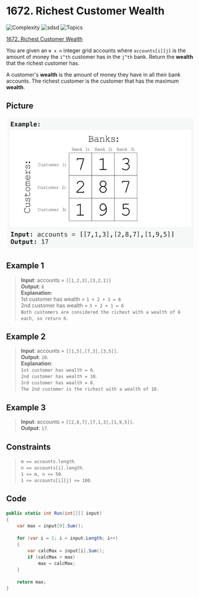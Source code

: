 # 1672. Richest Customer Wealth

![Complexity](https://img.shields.io/badge/easy-green)
![sdsd](https://img.shields.io/badge/array-blue)
![Topics](https://img.shields.io/badge/matrix-blue)

[1672. Richest Customer Wealth](https://leetcode.com/problems/richest-customer-wealth/description/)

You are given an `m x n` integer grid accounts where `accounts[i][j]` is the amount of money the `i^th`  customer has in
the `j^th` bank.
Return the **wealth** that the richest customer has.

A customer's **wealth** is the amount of money they have in all their bank accounts. The richest customer is the
customer that has the maximum **wealth**.

## Picture

![1672_Richest_Customer_Wealth](Resources/_1672_Richest_Customer_Wealth.png)

## Example 1

> **Input**: accounts = `[[1,2,3],[3,2,1]]`  
> **Output**: `6`   
> **Explanation**:  
> 1st customer has wealth = `1 + 2 + 3 = 6`  
> 2nd customer has wealth = `3 + 2 + 1 = 6`   
> `Both customers are considered the richest with a wealth of 6 each, so return 6.`

## Example 2

> **Input**: accounts = `[[1,5],[7,3],[3,5]]`.   
> **Output**: `10`.  
> **Explanation**:  
> `1st customer has wealth = 6`.  
> `2nd customer has wealth = 10`.  
> `3rd customer has wealth = 8`.  
> `The 2nd customer is the richest with a wealth of 10.`

## Example 3

> **Input**: accounts = `[[2,8,7],[7,1,3],[1,9,5]]`.  
> **Output**: `17`.

## Constraints

> `m == accounts.length`.  
> `n == accounts[i].length`.  
> `1 <= m, n <= 50`.  
> `1 <= accounts[i][j] <= 100`.

## Code

```csharp
public static int Run(int[][] input)
{
    var max = input[0].Sum();

    for (var i = 1; i < input.Length; i++)
    {
        var calcMax = input[i].Sum();
        if (calcMax > max)
            max = calcMax;
    }

    return max;
}
```